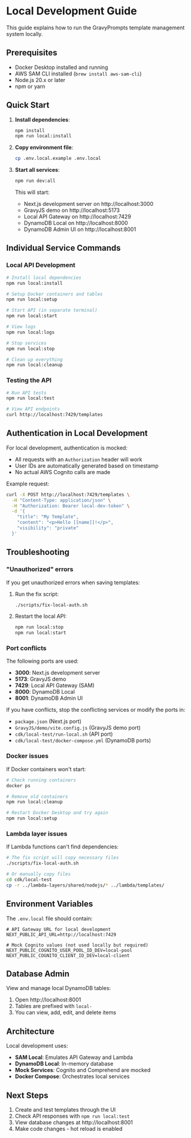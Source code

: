 # Local Development Guide

This guide explains how to run the GravyPrompts template management system locally.

## Prerequisites

- Docker Desktop installed and running
- AWS SAM CLI installed (`brew install aws-sam-cli`)
- Node.js 20.x or later
- npm or yarn

## Quick Start

1. **Install dependencies**:
   ```bash
   npm install
   npm run local:install
   ```

2. **Copy environment file**:
   ```bash
   cp .env.local.example .env.local
   ```

3. **Start all services**:
   ```bash
   npm run dev:all
   ```

   This will start:
   - Next.js development server on http://localhost:3000
   - GravyJS demo on http://localhost:5173
   - Local API Gateway on http://localhost:7429
   - DynamoDB Local on http://localhost:8000
   - DynamoDB Admin UI on http://localhost:8001

## Individual Service Commands

### Local API Development

```bash
# Install local dependencies
npm run local:install

# Setup Docker containers and tables
npm run local:setup

# Start API (in separate terminal)
npm run local:start

# View logs
npm run local:logs

# Stop services
npm run local:stop

# Clean up everything
npm run local:cleanup
```

### Testing the API

```bash
# Run API tests
npm run local:test

# View API endpoints
curl http://localhost:7429/templates
```

## Authentication in Local Development

For local development, authentication is mocked:
- All requests with an `Authorization` header will work
- User IDs are automatically generated based on timestamp
- No actual AWS Cognito calls are made

Example request:
```bash
curl -X POST http://localhost:7429/templates \
  -H "Content-Type: application/json" \
  -H "Authorization: Bearer local-dev-token" \
  -d '{
    "title": "My Template",
    "content": "<p>Hello [[name]]!</p>",
    "visibility": "private"
  }'
```

## Troubleshooting

### "Unauthorized" errors

If you get unauthorized errors when saving templates:

1. Run the fix script:
   ```bash
   ./scripts/fix-local-auth.sh
   ```

2. Restart the local API:
   ```bash
   npm run local:stop
   npm run local:start
   ```

### Port conflicts

The following ports are used:
- **3000**: Next.js development server
- **5173**: GravyJS demo
- **7429**: Local API Gateway (SAM)
- **8000**: DynamoDB Local
- **8001**: DynamoDB Admin UI

If you have conflicts, stop the conflicting services or modify the ports in:
- `package.json` (Next.js port)
- `GravyJS/demo/vite.config.js` (GravyJS demo port)
- `cdk/local-test/run-local.sh` (API port)
- `cdk/local-test/docker-compose.yml` (DynamoDB ports)

### Docker issues

If Docker containers won't start:

```bash
# Check running containers
docker ps

# Remove old containers
npm run local:cleanup

# Restart Docker Desktop and try again
npm run local:setup
```

### Lambda layer issues

If Lambda functions can't find dependencies:

```bash
# The fix script will copy necessary files
./scripts/fix-local-auth.sh

# Or manually copy files
cd cdk/local-test
cp -r ../lambda-layers/shared/nodejs/* ../lambda/templates/
```

## Environment Variables

The `.env.local` file should contain:

```env
# API Gateway URL for local development
NEXT_PUBLIC_API_URL=http://localhost:7429

# Mock Cognito values (not used locally but required)
NEXT_PUBLIC_COGNITO_USER_POOL_ID_DEV=local-pool
NEXT_PUBLIC_COGNITO_CLIENT_ID_DEV=local-client
```

## Database Admin

View and manage local DynamoDB tables:
1. Open http://localhost:8001
2. Tables are prefixed with `local-`
3. You can view, add, edit, and delete items

## Architecture

Local development uses:
- **SAM Local**: Emulates API Gateway and Lambda
- **DynamoDB Local**: In-memory database
- **Mock Services**: Cognito and Comprehend are mocked
- **Docker Compose**: Orchestrates local services

## Next Steps

1. Create and test templates through the UI
2. Check API responses with `npm run local:test`
3. View database changes at http://localhost:8001
4. Make code changes - hot reload is enabled
